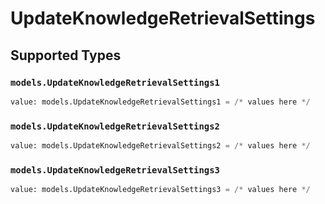 # UpdateKnowledgeRetrievalSettings


## Supported Types

### `models.UpdateKnowledgeRetrievalSettings1`

```python
value: models.UpdateKnowledgeRetrievalSettings1 = /* values here */
```

### `models.UpdateKnowledgeRetrievalSettings2`

```python
value: models.UpdateKnowledgeRetrievalSettings2 = /* values here */
```

### `models.UpdateKnowledgeRetrievalSettings3`

```python
value: models.UpdateKnowledgeRetrievalSettings3 = /* values here */
```

